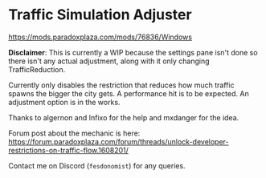 # Traffic Simulation Adjuster

https://mods.paradoxplaza.com/mods/76836/Windows

**Disclaimer**: This is currently a WIP because the settings pane isn't done so there isn't any actual adjustment, along with it only changing TrafficReduction.
		
Currently only disables the restriction that reduces how much traffic spawns the bigger the city gets. A performance hit is to be expected. An adjustment option is in the works.

Thanks to algernon and Infixo for the help and mxdanger for the idea.

Forum post about the mechanic is here: https://forum.paradoxplaza.com/forum/threads/unlock-developer-restrictions-on-traffic-flow.1608201/

Contact me on Discord (`fesdonomist`) for any queries.
